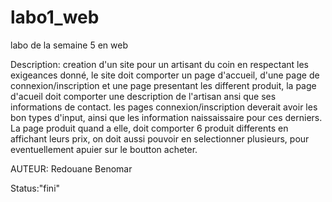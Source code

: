 # labo1_web
labo de la semaine 5 en web

Description: creation d'un site pour un artisant du coin en respectant les exigeances donné, le site doit comporter un page d'accueil, d'une page de 
connexion/inscription et une page presentant les different produit, la page d'acueil doit comporter une description de l'artisan ansi que ses informations
de contact. les pages connexion/inscription deverait avoir les bon types d'input, ainsi que les information naissaissaire pour ces derniers. La page produit quand a elle, doit comporter 6 produit differents en affichant leurs prix, on doit aussi pouvoir en selectionner plusieurs, pour eventuellement apuier sur le boutton acheter.

AUTEUR: Redouane Benomar

Status:"fini"



